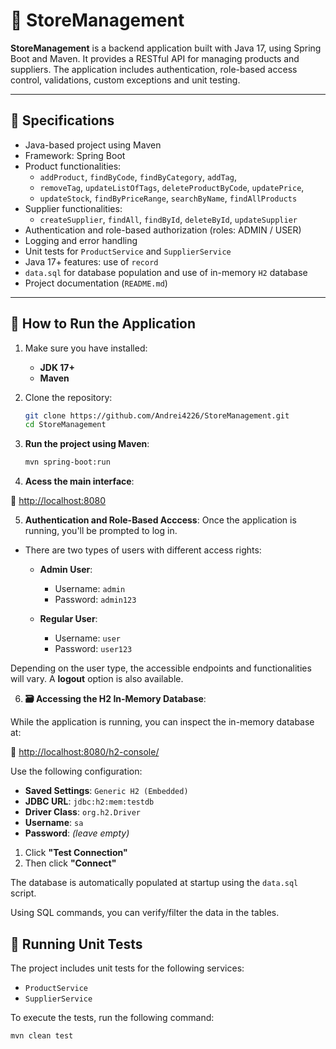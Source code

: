 # 🛒 StoreManagement

**StoreManagement** is a backend application built with Java 17, using Spring Boot and Maven. It provides a RESTful API for managing products and suppliers. The application includes authentication, role-based access control, validations, custom exceptions and unit testing.

---

## 🧾 Specifications

- Java-based project using Maven
- Framework: Spring Boot
- Product functionalities:
    - `addProduct`, `findByCode`, `findByCategory`, `addTag`,
    - `removeTag`, `updateListOfTags`, `deleteProductByCode`, `updatePrice`,
    - `updateStock`, `findByPriceRange`, `searchByName`, `findAllProducts`
- Supplier functionalities:
    - `createSupplier`, `findAll`, `findById`, `deleteById`, `updateSupplier`
- Authentication and role-based authorization (roles: ADMIN / USER)
- Logging and error handling
- Unit tests for `ProductService` and `SupplierService`
- Java 17+ features: use of `record`
- `data.sql` for database population and use of in-memory `H2` database
- Project documentation (`README.md`)

---

## 🚀 How to Run the Application

1. Make sure you have installed:
    - **JDK 17+**
    - **Maven**


2. Clone the repository:
   ```bash
   git clone https://github.com/Andrei4226/StoreManagement.git
   cd StoreManagement

3. **Run the project using Maven**:
   ```bash
   mvn spring-boot:run

4. **Acess the main interface**:

🔗 [http://localhost:8080](http://localhost:8080)

5. **Authentication and Role-Based Acccess**:
   Once the application is running, you'll be prompted to log in.

- There are two types of users with different access rights:

  - **Admin User**:
    - Username: `admin`
    - Password: `admin123`

  - **Regular User**:
    - Username: `user`
    - Password: `user123`

Depending on the user type, the accessible endpoints and functionalities will vary.
A **logout** option is also available.

6.  **🗃️ Accessing the H2 In-Memory Database**:

While the application is running, you can inspect the in-memory database at:

🔗 [http://localhost:8080/h2-console/](http://localhost:8080/h2-console/)

Use the following configuration:

- **Saved Settings**: `Generic H2 (Embedded)`
- **JDBC URL**: `jdbc:h2:mem:testdb`
- **Driver Class**: `org.h2.Driver`
- **Username**: `sa`
- **Password**: *(leave empty)*

1. Click **"Test Connection"**
2. Then click **"Connect"**

The database is automatically populated at startup using the `data.sql` script.

Using SQL commands, you can verify/filter the data in the tables.

## 🧪 Running Unit Tests

The project includes unit tests for the following services:

- `ProductService`
- `SupplierService`

To execute the tests, run the following command:

```bash
mvn clean test